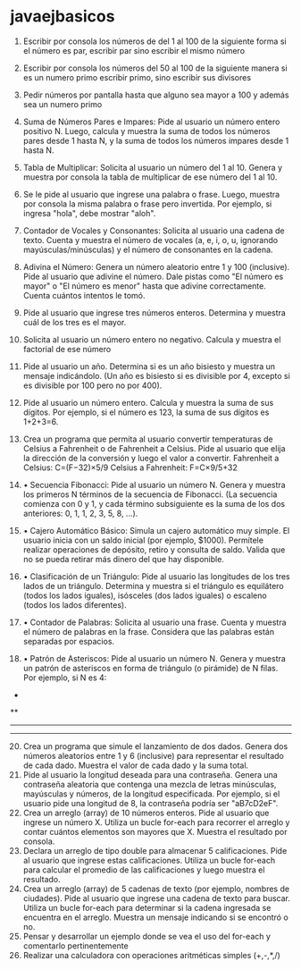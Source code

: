 # javaejbasicos
1. Escribir por consola los números de del 1 al 100 de la siguiente forma
si el número es par, escribir par sino escribir el mismo número
2. Escribir por consola los números del 50 al 100 de la siguiente manera si es un numero primo
escribir primo, sino escribir sus divisores
3. Pedir números por pantalla hasta que alguno sea mayor a 100 y además sea un numero primo
4. Suma de Números Pares e Impares: Pide al usuario un número entero positivo N. Luego,
calcula y muestra la suma de todos los números pares desde 1 hasta N, y la suma de todos los
números impares desde 1 hasta N.
5. Tabla de Multiplicar: Solicita al usuario un número del 1 al 10. Genera y muestra por consola
la tabla de multiplicar de ese número del 1 al 10.
6. Se Ie pide al usuario que ingrese una palabra o frase. Luego, muestra por consola la misma
palabra o frase pero invertida. Por ejemplo, si ingresa &quot;hola&quot;, debe mostrar &quot;aloh&quot;.
7. Contador de Vocales y Consonantes: Solicita al usuario una cadena de texto. Cuenta y
muestra el número de vocales (a, e, i, o, u, ignorando mayúsculas/minúsculas) y el número de
consonantes en la cadena.
8. Adivina el Número: Genera un número aleatorio entre 1 y 100 (inclusive). Pide al usuario
que adivine el número. Dale pistas como &quot;El número es mayor&quot; o &quot;El número es menor&quot;
hasta que adivine correctamente. Cuenta cuántos intentos le tomó.
9. Pide al usuario que ingrese tres números enteros. Determina y muestra cuál de los tres es el
mayor.
10. Solicita al usuario un número entero no negativo. Calcula y muestra el factorial de ese
número
11. Pide al usuario un año. Determina si es un año bisiesto y muestra un mensaje indicándolo.
(Un año es bisiesto si es divisible por 4, excepto si es divisible por 100 pero no por 400).
12. Pide al usuario un número entero. Calcula y muestra la suma de sus dígitos. Por ejemplo, si el
número es 123, la suma de sus dígitos es 1+2+3=6.
13. Crea un programa que permita al usuario convertir temperaturas de Celsius a Fahrenheit o de
Fahrenheit a Celsius. Pide al usuario que elija la dirección de la conversión y luego el valor a
convertir.
Fahrenheit a Celsius: C=(F−32)×5/9
Celsius a Fahrenheit: F=C×9/5+32

14. • Secuencia Fibonacci: Pide al usuario un número N. Genera y muestra los primeros N
términos de la secuencia de Fibonacci. (La secuencia comienza con 0 y 1, y cada término
subsiguiente es la suma de los dos anteriores: 0, 1, 1, 2, 3, 5, 8, ...).

15. • Cajero Automático Básico: Simula un cajero automático muy simple. El usuario inicia con
un saldo inicial (por ejemplo, $1000). Permítele realizar operaciones de depósito, retiro y
consulta de saldo. Valida que no se pueda retirar más dinero del que hay disponible.
16. • Clasificación de un Triángulo: Pide al usuario las longitudes de los tres lados de un
triángulo. Determina y muestra si el triángulo es equilátero (todos los lados iguales), isósceles
(dos lados iguales) o escaleno (todos los lados diferentes).
17. • Contador de Palabras: Solicita al usuario una frase. Cuenta y muestra el número de palabras
en la frase. Considera que las palabras están separadas por espacios.
18. • Patrón de Asteriscos: Pide al usuario un número N. Genera y muestra un patrón de
asteriscos en forma de triángulo (o pirámide) de N filas. Por ejemplo, si N es 4:
*
**
***
****
20. Crea un programa que simule el lanzamiento de dos dados. Genera dos números aleatorios
entre 1 y 6 (inclusive) para representar el resultado de cada dado. Muestra el valor de cada
dado y la suma total.
21. Pide al usuario la longitud deseada para una contraseña. Genera una contraseña aleatoria que
contenga una mezcla de letras minúsculas, mayúsculas y números, de la longitud
especificada. Por ejemplo, si el usuario pide una longitud de 8, la contraseña podría ser
&quot;aB7cD2eF&quot;.
22. Crea un arreglo (array) de 10 números enteros. Pide al usuario que ingrese un número X.
Utiliza un bucle for-each para recorrer el arreglo y contar cuántos elementos son mayores que
X. Muestra el resultado por consola.
23. Declara un arreglo de tipo double para almacenar 5 calificaciones. Pide al usuario que ingrese
estas calificaciones. Utiliza un bucle for-each para calcular el promedio de las calificaciones
y luego muestra el resultado.
24. Crea un arreglo (array) de 5 cadenas de texto (por ejemplo, nombres de ciudades). Pide al
usuario que ingrese una cadena de texto para buscar. Utiliza un bucle for-each para
determinar si la cadena ingresada se encuentra en el arreglo. Muestra un mensaje indicando si
se encontró o no.
25. Pensar y desarrollar un ejemplo donde se vea el uso del for-each y comentarlo
pertinentemente
26. Realizar una calculadora con operaciones aritméticas simples (+,-,*,/)
